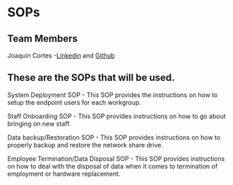 # SOPs

## Team Members
Joaquin Cortes -[Linkedin](www.linkedin.com/in/joaquincortes) and [Github](https://github.com/CortJ18)

## These are the SOPs that will be used.
System Deployment SOP - This SOP provides the instructions on how to setup the endpoint users for each workgroup.

Staff Onboarding SOP - This SOP provides instructions on how to go about bringing on new staff.

Data backup/Restoration SOP - This SOP provides instructions on how to properly backup and restore the network share drive.

Employee Termination/Data Disposal SOP - This SOP provides instructions on how to deal with the disposal of data when it comes to termination of employment or hardware replacement.
